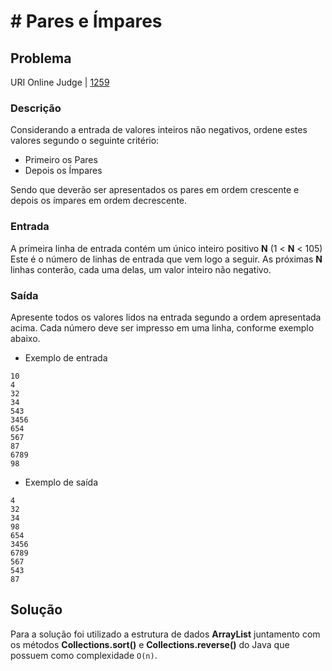 
# # Pares e Ímpares

  

## Problema

  

URI Online Judge | [1259](https://www.urionlinejudge.com.br/judge/pt/problems/view/1259)

  

### Descrição

  

Considerando a entrada de valores inteiros não negativos, ordene estes valores segundo o seguinte critério:

- Primeiro os Pares
- Depois os Ímpares

Sendo que deverão ser apresentados os pares em ordem crescente e depois os ímpares em ordem decrescente.

  

### Entrada

A primeira linha de entrada contém um único inteiro positivo **N** (1 < **N** < 105) Este é o número de linhas de entrada que vem logo a seguir. As próximas **N** linhas conterão, cada uma delas, um valor inteiro não negativo.

  

### Saída
Apresente todos os valores lidos na entrada segundo a ordem apresentada acima. Cada número deve ser impresso em uma linha, conforme exemplo abaixo.

  

- Exemplo de entrada
```
10  
4  
32  
34  
543  
3456  
654  
567  
87  
6789  
98
```

- Exemplo de saída
```
4  
32  
34  
98  
654  
3456  
6789  
567  
543  
87
```

## Solução

  

Para a solução foi utilizado a estrutura de dados **ArrayList** juntamento com os métodos **Collections.sort()** e **Collections.reverse()** do Java que possuem como complexidade `O(n)`.